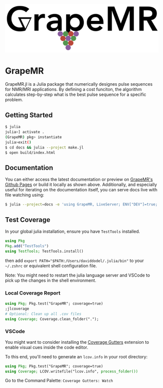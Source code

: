 ![Grape Logo](./docs/src/assets/logo.png)
# GrapeMR
 GrapeMR.jl is a Julia package that numerically designes pulse sequences for NMR/MRI applications. By defining a cost funciton, the algorithm calculates step-by-step what is the best pulse sequence for a specific problem.


## Getting Started

```bash
$ julia
julia>] activate .
(GrapeMR) pkg> instantiate
julia>exit()
$ cd docs && julia --project make.jl
$ open build/index.html
```

## Documentation

You can either access the latest documentation or preview on [GrapeMR's Github Pages](https://amandanicotina.github.io/GrapeMR.jl/dev/) or build it locally as shown above.
Additionally, and especially useful for iterating on the documentation itself, you can serve docs live with file watching using:

```bash
$ julia --project=docs -e 'using GrapeMR, LiveServer; ENV["DEV"]=true; servedocs(skip_dirs=["docs/src/generated"])'
```

## Test Coverage

In your global julia installation, ensure you have `TestTools` installed.

```julia
using Pkg
Pkg.add("TestTools")
using TestTools; TestTools.install()
```

then add `export PATH="$PATH:/Users/daviddodel/.julia/bin"` to your `~/.zshrc` or equivalent shell configuration file.

Note: You might need to restart the julia language server and VSCode to pick up the changes in the shell environment.

### Local Coverage Report

```julia
using Pkg; Pkg.test("GrapeMR"; coverage=true)
;jlcoverage
# Optional: Clean up all .cov files
using Coverage; Coverage.clean_folder(".");
```

### VSCode

You might want to consider installing the [Coverage Gutters](https://marketplace.visualstudio.com/items?itemName=ryanluker.vscode-coverage-gutters) extension to enable visual cues inside the code editor.

To this end, you'll need to generate an `lcov.info` in your root directory:

```julia
using Pkg; Pkg.test("GrapeMR"; coverage=true)
using Coverage; LCOV.writefile("lcov.info", process_folder())
```

Go to the Command Palette: `Coverage Gutters: Watch`
